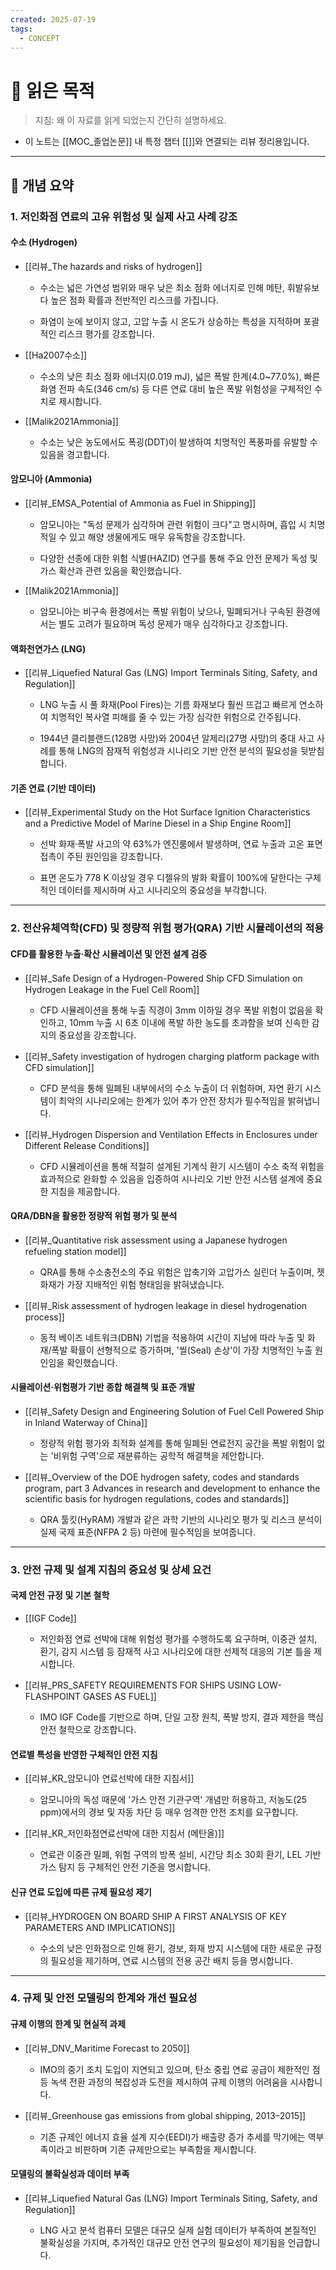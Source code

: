 ```yaml
---
created: 2025-07-19
tags:
  - CONCEPT
---
```

# 🎯 읽은 목적  
> 지침: 왜 이 자료를 읽게 되었는지 간단히 설명하세요.

- 이 노트는 [[MOC_졸업논문]] 내 특정 챕터 [[]]와 연결되는 리뷰 정리용입니다.  
---

## 🧩 개념 요약  


### 1. 저인화점 연료의 고유 위험성 및 실제 사고 사례 강조

#### 수소 (Hydrogen)

- [[리뷰_The hazards and risks of hydrogen]]
    
    - 수소는 넓은 가연성 범위와 매우 낮은 최소 점화 에너지로 인해 메탄, 휘발유보다 높은 점화 확률과 전반적인 리스크를 가집니다.
        
    - 화염이 눈에 보이지 않고, 고압 누출 시 온도가 상승하는 특성을 지적하며 포괄적인 리스크 평가를 강조합니다.
        
- [[Ha2007수소]]
    
    - 수소의 낮은 최소 점화 에너지(0.019 mJ), 넓은 폭발 한계(4.0~77.0%), 빠른 화염 전파 속도(346 cm/s) 등 다른 연료 대비 높은 폭발 위험성을 구체적인 수치로 제시합니다.
        
- [[Malik2021Ammonia]]
    
    - 수소는 낮은 농도에서도 폭굉(DDT)이 발생하여 치명적인 폭풍파를 유발할 수 있음을 경고합니다.
        

#### 암모니아 (Ammonia)

- [[리뷰_EMSA_Potential of Ammonia as Fuel in Shipping]]
    
    - 암모니아는 "독성 문제가 심각하며 관련 위험이 크다"고 명시하며, 흡입 시 치명적일 수 있고 해양 생물에게도 매우 유독함을 강조합니다.
        
    - 다양한 선종에 대한 위험 식별(HAZID) 연구를 통해 주요 안전 문제가 독성 및 가스 확산과 관련 있음을 확인했습니다.
        
- [[Malik2021Ammonia]]
    
    - 암모니아는 비구속 환경에서는 폭발 위험이 낮으나, 밀폐되거나 구속된 환경에서는 별도 고려가 필요하며 독성 문제가 매우 심각하다고 강조합니다.
        

#### 액화천연가스 (LNG)

- [[리뷰_Liquefied Natural Gas (LNG) Import Terminals Siting, Safety, and Regulation]]
    
    - LNG 누출 시 풀 화재(Pool Fires)는 기름 화재보다 훨씬 뜨겁고 빠르게 연소하여 치명적인 복사열 피해를 줄 수 있는 가장 심각한 위험으로 간주됩니다.
        
    - 1944년 클리블랜드(128명 사망)와 2004년 알제리(27명 사망)의 중대 사고 사례를 통해 LNG의 잠재적 위험성과 시나리오 기반 안전 분석의 필요성을 뒷받침합니다.
        

#### 기존 연료 (기반 데이터)

- [[리뷰_Experimental Study on the Hot Surface Ignition Characteristics and a Predictive Model of Marine Diesel in a Ship Engine Room]]
    
    - 선박 화재·폭발 사고의 약 63%가 엔진룸에서 발생하며, 연료 누출과 고온 표면 접촉이 주된 원인임을 강조합니다.
        
    - 표면 온도가 778 K 이상일 경우 디젤유의 발화 확률이 100%에 달한다는 구체적인 데이터를 제시하며 사고 시나리오의 중요성을 부각합니다.
        

---

### 2. 전산유체역학(CFD) 및 정량적 위험 평가(QRA) 기반 시뮬레이션의 적용

#### CFD를 활용한 누출·확산 시뮬레이션 및 안전 설계 검증

- [[리뷰_Safe Design of a Hydrogen-Powered Ship CFD Simulation on Hydrogen Leakage in the Fuel Cell Room]]
    
    - CFD 시뮬레이션을 통해 누출 직경이 3mm 이하일 경우 폭발 위험이 없음을 확인하고, 10mm 누출 시 6초 이내에 폭발 하한 농도를 초과함을 보여 신속한 감지의 중요성을 강조합니다.
        
- [[리뷰_Safety investigation of hydrogen charging platform package with CFD simulation]]
    
    - CFD 분석을 통해 밀폐된 내부에서의 수소 누출이 더 위험하며, 자연 환기 시스템이 최악의 시나리오에는 한계가 있어 추가 안전 장치가 필수적임을 밝혀냅니다.
        
- [[리뷰_Hydrogen Dispersion and Ventilation Effects in Enclosures under Different Release Conditions]]
    
    - CFD 시뮬레이션을 통해 적절히 설계된 기계식 환기 시스템이 수소 축적 위험을 효과적으로 완화할 수 있음을 입증하여 시나리오 기반 안전 시스템 설계에 중요한 지침을 제공합니다.
        

#### QRA/DBN을 활용한 정량적 위험 평가 및 분석

- [[리뷰_Quantitative risk assessment using a Japanese hydrogen refueling station model]]
    
    - QRA를 통해 수소충전소의 주요 위험은 압축기와 고압가스 실린더 누출이며, 젯 화재가 가장 지배적인 위험 형태임을 밝혀냈습니다.
        
- [[리뷰_Risk assessment of hydrogen leakage in diesel hydrogenation process]]
    
    - 동적 베이즈 네트워크(DBN) 기법을 적용하여 시간이 지남에 따라 누출 및 화재/폭발 확률이 선형적으로 증가하며, '씰(Seal) 손상'이 가장 치명적인 누출 원인임을 확인했습니다.
        

#### 시뮬레이션·위험평가 기반 종합 해결책 및 표준 개발

- [[리뷰_Safety Design and Engineering Solution of Fuel Cell Powered Ship in Inland Waterway of China]]
    
    - 정량적 위험 평가와 최적화 설계를 통해 밀폐된 연료전지 공간을 폭발 위험이 없는 '비위험 구역'으로 재분류하는 공학적 해결책을 제안합니다.
        
- [[리뷰_Overview of the DOE hydrogen safety, codes and standards program, part 3 Advances in research and development to enhance the scientific basis for hydrogen regulations, codes and standards]]
    
    - QRA 툴킷(HyRAM) 개발과 같은 과학 기반의 시나리오 평가 및 리스크 분석이 실제 국제 표준(NFPA 2 등) 마련에 필수적임을 보여줍니다.
        

---

### 3. 안전 규제 및 설계 지침의 중요성 및 상세 요건

#### 국제 안전 규정 및 기본 철학

- [[IGF Code]]
    
    - 저인화점 연료 선박에 대해 위험성 평가를 수행하도록 요구하며, 이중관 설치, 환기, 감지 시스템 등 잠재적 사고 시나리오에 대한 선제적 대응의 기본 틀을 제시합니다.
        
- [[리뷰_PRS_SAFETY REQUIREMENTS FOR SHIPS USING LOW-FLASHPOINT GASES AS FUEL]]
    
    - IMO IGF Code를 기반으로 하며, 단일 고장 원칙, 폭발 방지, 결과 제한을 핵심 안전 철학으로 강조합니다.
        

#### 연료별 특성을 반영한 구체적인 안전 지침

- [[리뷰_KR_암모니아 연료선박에 대한 지침서]]
    
    - 암모니아의 독성 때문에 '가스 안전 기관구역' 개념만 허용하고, 저농도(25 ppm)에서의 경보 및 자동 차단 등 매우 엄격한 안전 조치를 요구합니다.
        
- [[리뷰_KR_저인화점연료선박에 대한 지침서 (메탄올)]]
    
    - 연료관 이중관 밀폐, 위험 구역의 방폭 설비, 시간당 최소 30회 환기, LEL 기반 가스 탐지 등 구체적인 안전 기준을 명시합니다.
        

#### 신규 연료 도입에 따른 규제 필요성 제기

- [[리뷰_HYDROGEN ON BOARD SHIP A FIRST ANALYSIS OF KEY PARAMETERS AND IMPLICATIONS]]
    
    - 수소의 낮은 인화점으로 인해 환기, 경보, 화재 방지 시스템에 대한 새로운 규정의 필요성을 제기하며, 연료 시스템의 전용 공간 배치 등을 명시합니다.
        

---

### 4. 규제 및 안전 모델링의 한계와 개선 필요성

#### 규제 이행의 한계 및 현실적 과제

- [[리뷰_DNV_Maritime Forecast to 2050]]
    
    - IMO의 중기 조치 도입이 지연되고 있으며, 탄소 중립 연료 공급이 제한적인 점 등 녹색 전환 과정의 복잡성과 도전을 제시하여 규제 이행의 어려움을 시사합니다.
        
- [[리뷰_Greenhouse gas emissions from global shipping, 2013–2015]]
    
    - 기존 규제인 에너지 효율 설계 지수(EEDI)가 배출량 증가 추세를 막기에는 역부족이라고 비판하며 기존 규제만으로는 부족함을 제시합니다.
        

#### 모델링의 불확실성과 데이터 부족

- [[리뷰_Liquefied Natural Gas (LNG) Import Terminals Siting, Safety, and Regulation]]
    
    - LNG 사고 분석 컴퓨터 모델은 대규모 실제 실험 데이터가 부족하여 본질적인 불확실성을 가지며, 추가적인 대규모 안전 연구의 필요성이 제기됨을 언급합니다.